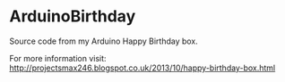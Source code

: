 # ArduinoBirthday
Source code from my Arduino Happy Birthday box.

For more information visit: http://projectsmax246.blogspot.co.uk/2013/10/happy-birthday-box.html

